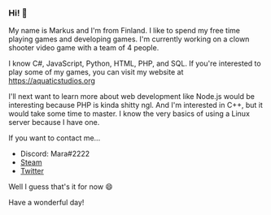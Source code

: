 ### Hi! 👋

My name is Markus and I'm from Finland. I like to spend my free time playing games and developing games.
I'm currently working on a clown shooter video game with a team of 4 people.

I know C#, JavaScript, Python, HTML, PHP, and SQL. If you're interested to play some of my games, you can visit my website at https://aquaticstudios.org

I'll next want to learn more about web development like Node.js would be interesting because PHP is kinda shitty ngl. And I'm interested in C++, but it would take some time to master.
I know the very basics of using a Linux server because I have one.

If you want to contact me...
- Discord: Mara#2222
- [Steam](https://steamcommunity.com/id/Marakusa/)
- [Twitter](https://twitter.com/Marakusa_)

Well I guess that's it for now 😄

Have a wonderful day!
